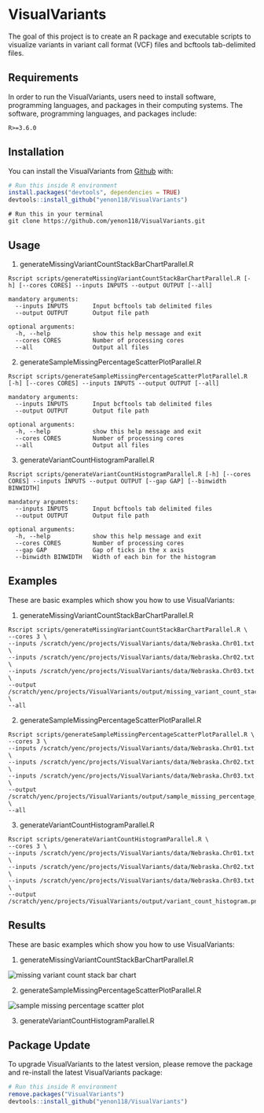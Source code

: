 
# VisualVariants

<!-- badges: start -->
<!-- badges: end -->

The goal of this project is to create an R package and executable scripts to visualize variants in variant call format (VCF) files and bcftools tab-delimited files.

## Requirements

In order to run the VisualVariants, users need to install software, programming languages, and packages in their computing systems.
The software, programming languages, and packages include:

```
R>=3.6.0
``` 

## Installation

You can install the VisualVariants from [Github](https://github.com/yenon118/VisualVariants) with:

``` r
# Run this inside R environment
install.packages("devtools", dependencies = TRUE)
devtools::install_github("yenon118/VisualVariants")
```

``` 
# Run this in your terminal
git clone https://github.com/yenon118/VisualVariants.git
```

## Usage

1. generateMissingVariantCountStackBarChartParallel.R

```
Rscript scripts/generateMissingVariantCountStackBarChartParallel.R [-h] [--cores CORES] --inputs INPUTS --output OUTPUT [--all]

mandatory arguments:
  --inputs INPUTS       Input bcftools tab delimited files
  --output OUTPUT       Output file path

optional arguments:
  -h, --help            show this help message and exit
  --cores CORES         Number of processing cores
  --all                 Output all files
```

2. generateSampleMissingPercentageScatterPlotParallel.R

```
Rscript scripts/generateSampleMissingPercentageScatterPlotParallel.R [-h] [--cores CORES] --inputs INPUTS --output OUTPUT [--all]

mandatory arguments:
  --inputs INPUTS       Input bcftools tab delimited files
  --output OUTPUT       Output file path

optional arguments:
  -h, --help            show this help message and exit
  --cores CORES         Number of processing cores
  --all                 Output all files
```

3. generateVariantCountHistogramParallel.R

```
Rscript scripts/generateVariantCountHistogramParallel.R [-h] [--cores CORES] --inputs INPUTS --output OUTPUT [--gap GAP] [--binwidth BINWIDTH]

mandatory arguments:
  --inputs INPUTS       Input bcftools tab delimited files
  --output OUTPUT       Output file path

optional arguments:
  -h, --help            show this help message and exit
  --cores CORES         Number of processing cores
  --gap GAP             Gap of ticks in the x axis
  --binwidth BINWIDTH   Width of each bin for the histogram
```

## Examples

These are basic examples which show you how to use VisualVariants:

1. generateMissingVariantCountStackBarChartParallel.R

```
Rscript scripts/generateMissingVariantCountStackBarChartParallel.R \
--cores 3 \
--inputs /scratch/yenc/projects/VisualVariants/data/Nebraska.Chr01.txt \
--inputs /scratch/yenc/projects/VisualVariants/data/Nebraska.Chr02.txt \
--inputs /scratch/yenc/projects/VisualVariants/data/Nebraska.Chr03.txt \
--output /scratch/yenc/projects/VisualVariants/output/missing_variant_count_stack_bar_chart.png \
--all
```

2. generateSampleMissingPercentageScatterPlotParallel.R

```
Rscript scripts/generateSampleMissingPercentageScatterPlotParallel.R \
--cores 3 \
--inputs /scratch/yenc/projects/VisualVariants/data/Nebraska.Chr01.txt \
--inputs /scratch/yenc/projects/VisualVariants/data/Nebraska.Chr02.txt \
--inputs /scratch/yenc/projects/VisualVariants/data/Nebraska.Chr03.txt \
--output /scratch/yenc/projects/VisualVariants/output/sample_missing_percentage_scatter_plot.png \
--all
```

3. generateVariantCountHistogramParallel.R

```
Rscript scripts/generateVariantCountHistogramParallel.R \
--cores 3 \
--inputs /scratch/yenc/projects/VisualVariants/data/Nebraska.Chr01.txt \
--inputs /scratch/yenc/projects/VisualVariants/data/Nebraska.Chr02.txt \
--inputs /scratch/yenc/projects/VisualVariants/data/Nebraska.Chr03.txt \
--output /scratch/yenc/projects/VisualVariants/output/variant_count_histogram.png
```

## Results

These are basic examples which show you how to use VisualVariants:

1. generateMissingVariantCountStackBarChartParallel.R

![missing variant count stack bar chart](https://user-images.githubusercontent.com/22091525/104143512-667a9f00-5385-11eb-95cc-4ed2fa0396da.png)

2. generateSampleMissingPercentageScatterPlotParallel.R

![sample missing percentage scatter plot](https://user-images.githubusercontent.com/22091525/104143516-68dcf900-5385-11eb-9073-5dfb292d2cd7.png)

3. generateVariantCountHistogramParallel.R



## Package Update

To upgrade VisualVariants to the latest version, please remove the package and re-install the latest VisualVariants package:

``` r
# Run this inside R environment
remove.packages("VisualVariants")
devtools::install_github("yenon118/VisualVariants")
```
